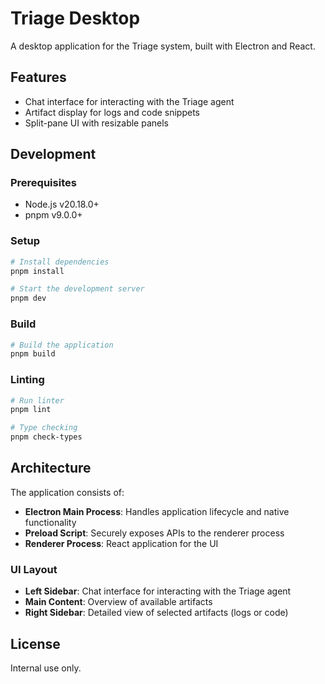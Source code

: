 # Triage Desktop

A desktop application for the Triage system, built with Electron and React.

## Features

- Chat interface for interacting with the Triage agent
- Artifact display for logs and code snippets
- Split-pane UI with resizable panels

## Development

### Prerequisites

- Node.js v20.18.0+
- pnpm v9.0.0+

### Setup

```bash
# Install dependencies
pnpm install

# Start the development server
pnpm dev
```

### Build

```bash
# Build the application
pnpm build
```

### Linting

```bash
# Run linter
pnpm lint

# Type checking
pnpm check-types
```

## Architecture

The application consists of:

- **Electron Main Process**: Handles application lifecycle and native functionality
- **Preload Script**: Securely exposes APIs to the renderer process
- **Renderer Process**: React application for the UI

### UI Layout

- **Left Sidebar**: Chat interface for interacting with the Triage agent
- **Main Content**: Overview of available artifacts
- **Right Sidebar**: Detailed view of selected artifacts (logs or code)

## License

Internal use only.
